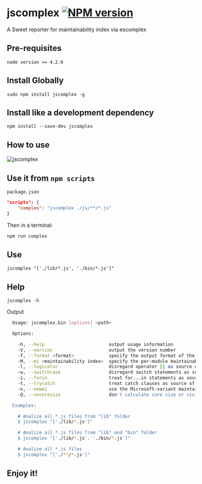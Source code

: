 # jscomplex [![NPM version][npm-image]][npm-url]
A Sweet reporter for maintainability index via escomplex

## Pre-requisites

```
node version >= 4.2.6
```

## Install Globally 

```
sudo npm install jscomplex -g
```

## Install like a development dependency 

```
npm install --save-dev jscomplex
```


## How to use

![jscomplex](docs/images/https://raw.githubusercontent.com/jansanchez/jscomplex/master/docs/images/jscomplex.gif)



## Use it from `npm scripts`

`package.json` 

```json
"scripts": {
    "complex": "jscomplex ./js/**/*.js"
}
```

Then in a terminal: 

```bash
npm run complex
```

## Use

```
jscomplex "['./lib/*.js', './bin/*.js']"
```



## Help

```
jscomplex -h
```
Output

```bash
  Usage: jscomplex.bin [options] <path>

  Options:

    -h, --help                        output usage information
    -V, --version                     output the version number
    -f, --format <format>             specify the output format of the report
    -M, --mi <maintainability index>  specify the per-module maintainability index threshold
    -l, --logicalor                   disregard operator || as source of cyclomatic complexity
    -w, --switchcase                  disregard switch statements as source of cyclomatic complexity
    -i, --forin                       treat for...in statements as source of cyclomatic complexity
    -t, --trycatch                    treat catch clauses as source of cyclomatic complexity
    -n, --newmi                       use the Microsoft-variant maintainability index (scale of 0 to 100)
    -Q, --nocoresize                  don't calculate core size or visibility matrix

  Examples:

    # Analize all *.js files from "lib" folder
    $ jscomplex "['./lib/*.js']"

    # Analize all *.js files from "lib" and "bin" folder
    $ jscomplex "['./lib/*.js', './bin/*.js']"

    # Analize all *.js files
    $ jscomplex "['./**/*.js']"
```


## Enjoy it!


[npm-image]: http://img.shields.io/npm/v/jscomplex.svg
[npm-url]: https://www.npmjs.org/package/jscomplex